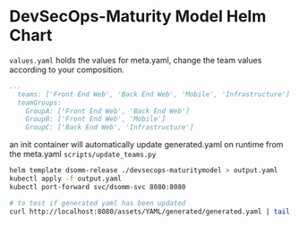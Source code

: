 # DevSecOps-Maturity Model Helm Chart

`values.yaml` holds the values for meta.yaml, change the team values according to your composition.
```yaml
...
  teams: ['Front End Web', 'Back End Web', 'Mobile', 'Infrastructure']
  teamGroups:
    GroupA: ['Front End Web', 'Back End Web']
    GroupB: ['Front End Web', 'Mobile']
    GroupC: ['Back End Web', 'Infrastructure']
```

an init container will automatically update generated.yaml on runtime from the meta.yaml
`scripts/update_teams.py`

```bash
helm template dsomm-release ./devsecops-maturitymodel > output.yaml
kubectl apply -f output.yaml
kubectl port-forward svc/dsomm-svc 8080:8080

# to test if generated yaml has been updated
curl http://localhost:8080/assets/YAML/generated/generated.yaml | tail
```
